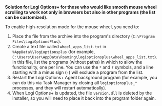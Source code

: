 **Solution for Logi Options+ for those who would like smooth mouse wheel scrolling to work not only in browsers but also in other programs (the list can be customized).**

To enable high-resolution mode for the mouse wheel, you need to:

1. Place the file from the archive into the program's directory (`C:\Program Files\LogiOptionsPlus`).
2. Create a text file called `wheel_apps_list.txt` in `%AppData%\logioptionsplus` (for example, `C:\Users\User\AppData\Roaming\logioptionsplus\wheel_apps_list.txt`). In this file, list the programs (without paths) in which to allow the functionality, one per line. You can use the `*` and `?` symbols, and a line starting with a minus sign (`-`) will exclude a program from the list.
3. Restart the Logi Options+ Agent background program (for example, you can do this via Task Manager by closing all `logioptionsplus_*` processes, and they will restart automatically).
4. When Logi Options+ is updated, the file `version.dll` is deleted by the installer, so you will need to place it back into the program folder again.
